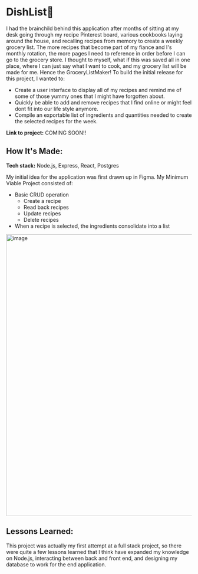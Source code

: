 # DishList🌟
I had the brainchild behind this application after months of sitting at my desk going through my recipe Pinterest board, various cookbooks laying around the house, and recalling recipes from memory to create a weekly grocery list. The more recipes that become part of my fiance and I's monthly rotation, the more pages I need to reference in order before I can go to the grocery store. I thought to myself, what if this was saved all in one place, where I can just say what I want to cook, and my grocery list will be made for me. Hence the GroceryListMaker! To build the initial release for this project, I wanted to:

- Create a user interface to display all of my recipes and remind me of some of those yummy ones that I might have forgotten about.
- Quickly be able to add and remove recipes that I find online or might feel dont fit into our life style anymore.
- Compile an exportable list of ingredients and quantities needed to create the selected recipes for the week.

**Link to project:** COMING SOON!!

## How It's Made:
**Tech stack:** Node.js, Express, React, Postgres

My initial idea for the application was first drawn up in Figma. My Minimum Viable Project consisted of:
* Basic CRUD operation
  * Create a recipe
  * Read back recipes
  * Update recipes
  * Delete recipes
* When a recipe is selected, the ingredients consolidate into a list
<img width="1121" height="764" alt="image" src="https://github.com/user-attachments/assets/3771f408-2f18-4006-a416-9864992c3192" />

## Lessons Learned:

This project was actually my first attempt at a full stack project, so there were quite a few lessons learned that I think have expanded my knowledge on Node.js, interacting between back and front end, and designing my database to work for the end application.
